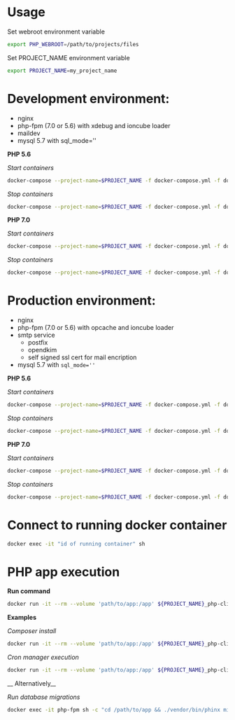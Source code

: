 # Usage

Set webroot environment variable
```sh
export PHP_WEBROOT=/path/to/projects/files
```

Set PROJECT_NAME environment variable
```sh
export PROJECT_NAME=my_project_name
```

# Development environment:
- nginx
- php-fpm (7.0 or 5.6) with xdebug and ioncube loader
- maildev
- mysql 5.7 with sql_mode=''

__PHP 5.6__

*Start containers*
```sh
docker-compose --project-name=$PROJECT_NAME -f docker-compose.yml -f docker-compose.mail.development.yml -f docker-compose.php5.6.development.yml up -d
```
*Stop containers*
```sh
docker-compose --project-name=$PROJECT_NAME -f docker-compose.yml -f docker-compose.mail.development.yml -f docker-compose.php5.6.development.yml down
```

__PHP 7.0__

*Start containers*
```sh
docker-compose --project-name=$PROJECT_NAME -f docker-compose.yml -f docker-compose.mail.development.yml -f docker-compose.php7.0.development.yml up -d
```
*Stop containers*
```sh
docker-compose --project-name=$PROJECT_NAME -f docker-compose.yml -f docker-compose.mail.development.yml -f docker-compose.php7.0.development.yml down
```

# Production environment:
- nginx
- php-fpm (7.0 or 5.6) with opcache and ioncube loader
- smtp service
    - postfix
    - opendkim
    - self signed ssl cert for mail encription
- mysql 5.7 with ```sql_mode=''```

__PHP 5.6__

*Start containers*
```sh
docker-compose --project-name=$PROJECT_NAME -f docker-compose.yml -f docker-compose.mail.production.yml -f docker-compose.php5.6.production.yml up -d
```
*Stop containers*
```sh
docker-compose --project-name=$PROJECT_NAME -f docker-compose.yml -f docker-compose.mail.production.yml -f docker-compose.php5.6.production.yml down
```

__PHP 7.0__

*Start containers*
```sh
docker-compose --project-name=$PROJECT_NAME -f docker-compose.yml -f docker-compose.mail.production.yml -f docker-compose.php7.0.production.yml up -d
```
*Stop containers*
```sh
docker-compose --project-name=$PROJECT_NAME -f docker-compose.yml -f docker-compose.mail.production.yml -f docker-compose.php7.0.production.yml down
```

# Connect to running docker container
```sh
docker exec -it "id of running container" sh
```

# PHP app execution

__Run command__

```sh
docker run -it --rm --volume 'path/to/app:/app' ${PROJECT_NAME}_php-cli /bin/sh -c "cd app && php ./my-app.php"
```

__Examples__

*Composer install*

```sh
docker run -it --rm --volume 'path/to/app:/app' ${PROJECT_NAME}_php-cli /bin/sh -c "cd /app && composer install"
```

*Cron manager execution*

```sh
docker run -it --rm --volume 'path/to/app:/app' ${PROJECT_NAME}_php-cli /bin/sh -c "cd /app && php -q public_html/index.php bff=cron-manager"
```

__ Alternatively__

*Run database migrations*
```sh
docker exec -it php-fpm sh -c "cd /path/to/app && ./vendor/bin/phinx migrate"
```